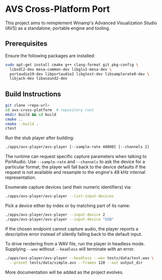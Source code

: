 # AVS Cross-Platform Port

This project aims to reimplement Winamp's Advanced Visualization Studio (AVS) as a standalone,
portable engine and tooling.

## Prerequisites

Ensure the following packages are installed:

```bash
sudo apt-get install cmake g++ clang-format git pkg-config \
  libsdl2-dev mesa-common-dev libglu1-mesa-dev \
  portaudio19-dev libportaudio2 libgtest-dev libsamplerate0-dev \
  libjack-dev libasound2-dev
```

## Build Instructions

```bash
git clone <repo-url>
cd avs-cross-platform  # repository root
mkdir build && cd build
cmake ..
cmake --build .
ctest
```

Run the stub player after building:

```bash
./apps/avs-player/avs-player [--sample-rate 48000] [--channels 2]
```

The runtime can request specific capture parameters when talking to PortAudio.
Use `--sample-rate` and `--channels` to ask the device for a particular format;
the player will fall back to the device defaults if the request is not
available and resample to the engine's 48 kHz internal representation.

Enumerate capture devices (and their numeric identifiers) via:

```bash
./apps/avs-player/avs-player --list-input-devices
```

Pick a device either by index or by matching part of its name:

```bash
./apps/avs-player/avs-player --input-device 2
./apps/avs-player/avs-player --input-device "USB"
```

If the chosen endpoint cannot capture audio, the player reports a descriptive
error instead of silently falling back to the default input.

To drive rendering from a WAV file, run the player in headless mode. Supplying
`--wav` without `--headless` will terminate with an error.

```bash
./apps/avs-player/avs-player --headless --wav tests/data/test.wav \
  --preset tests/data/simple.avs --frames 120 --out output_dir
```

More documentation will be added as the project evolves.
